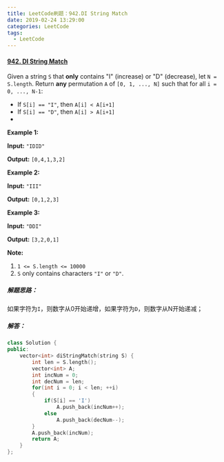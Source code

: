 ```yaml
---
title: LeetCode刷题：942.DI String Match
date: 2019-02-24 13:29:00
categories: LeetCode
tags:
  - LeetCode
---
```

#### [942\. DI String Match](https://leetcode-cn.com/problems/di-string-match/)
Given a string `S` that **only** contains "I" (increase) or "D" (decrease), let `N = S.length`.
Return **any** permutation `A` of `[0, 1, ..., N]` such that for all `i = 0, ..., N-1`:
*   If `S[i] == "I"`, then `A[i] < A[i+1]`
*   If `S[i] == "D"`, then `A[i] > A[i+1]`
*   
**Example 1:**

**Input:** `"IDID"`

**Output:** `[0,4,1,3,2]`

**Example 2:**

**Input:** `"III"`

**Output:** `[0,1,2,3]`

**Example 3:**

**Input:** `"DDI"`

**Output:** `[3,2,0,1]`

**Note:**
1.  `1 <= S.length <= 10000`
2.  `S` only contains characters `"I"` or `"D"`.
##### 解题思路：
如果字符为`I`，则数字从0开始递增，如果字符为`D`，则数字从N开始递减；
##### 解答：
```cpp
class Solution {
public:
    vector<int> diStringMatch(string S) {
        int len = S.length();
        vector<int> A;
        int incNum = 0;
        int decNum = len;
        for(int i = 0; i < len; ++i)
        {
            if(S[i] == 'I')
                A.push_back(incNum++);
            else
                A.push_back(decNum--);
        }
        A.push_back(incNum);
        return A;
    }
};
```